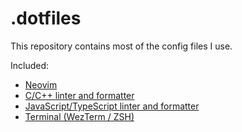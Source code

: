 # .dotfiles
This repository contains most of the config files I use.

Included:
- [Neovim](./nvim/)
- [C/C++ linter and formatter](./c-cpp/)
- [JavaScript/TypeScript linter and formatter](./js/)
- [Terminal (WezTerm / ZSH)](./terminal/)
